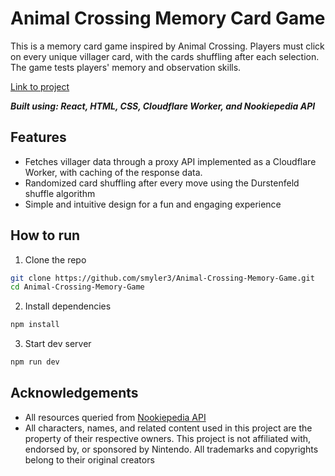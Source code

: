 # Animal Crossing Memory Card Game
This is a memory card game inspired by Animal Crossing. Players must click on every unique villager card, with the cards shuffling after each selection. The game tests players' memory and observation skills.

[Link to project](https://a65e09fe.animal-crossing-memory-game.pages.dev/)

***Built using: React, HTML, CSS, Cloudflare Worker, and Nookiepedia API***

## Features
* Fetches villager data through a proxy API implemented as a Cloudflare Worker, with caching of the response data.
* Randomized card shuffling after every move using the Durstenfeld shuffle algorithm
* Simple and intuitive design for a fun and engaging experience

## How to run
1. Clone the repo
```bash
git clone https://github.com/smyler3/Animal-Crossing-Memory-Game.git
cd Animal-Crossing-Memory-Game
```
2. Install dependencies
```bash
npm install
```

3. Start dev server
```bash
npm run dev
```

## Acknowledgements
* All resources queried from [Nookiepedia API](https://api.nookipedia.com/)
* All characters, names, and related content used in this project are the property of their respective owners. This project is not affiliated with, endorsed by, or sponsored by Nintendo. All trademarks and copyrights belong to their original creators
